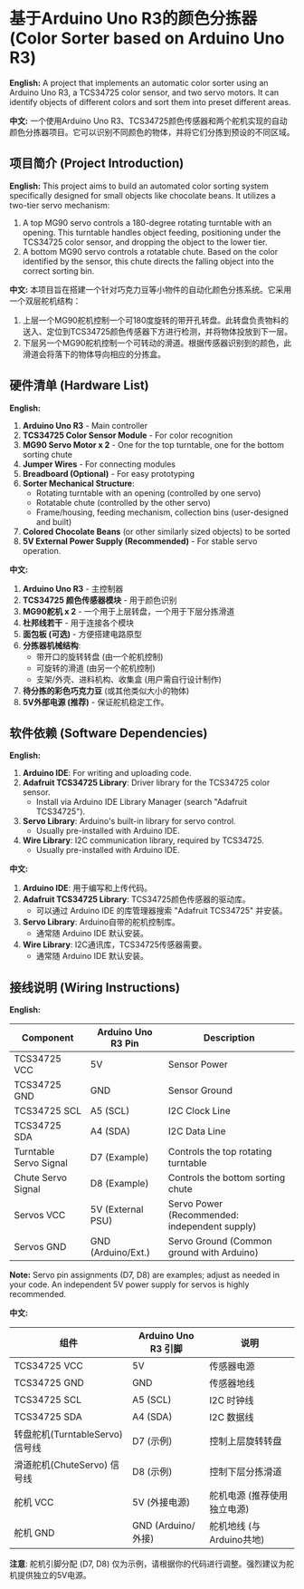 # 基于Arduino Uno R3的颜色分拣器 (Color Sorter based on Arduino Uno R3)  

**English:** A project that implements an automatic color sorter using an Arduino Uno R3, a TCS34725 color sensor, and two servo motors. It can identify objects of different colors and sort them into preset different areas.

**中文:** 一个使用Arduino Uno R3、TCS34725颜色传感器和两个舵机实现的自动颜色分拣器项目。它可以识别不同颜色的物体，并将它们分拣到预设的不同区域。

## 项目简介 (Project Introduction)

**English:**
This project aims to build an automated color sorting system specifically designed for small objects like chocolate beans. It utilizes a two-tier servo mechanism:
1.  A top MG90 servo controls a 180-degree rotating turntable with an opening. This turntable handles object feeding, positioning under the TCS34725 color sensor, and dropping the object to the lower tier.
2.  A bottom MG90 servo controls a rotatable chute. Based on the color identified by the sensor, this chute directs the falling object into the correct sorting bin.

**中文:**
本项目旨在搭建一个针对巧克力豆等小物件的自动化颜色分拣系统。它采用一个双层舵机结构：
1.  上层一个MG90舵机控制一个可180度旋转的带开孔转盘。此转盘负责物料的送入、定位到TCS34725颜色传感器下方进行检测，并将物体投放到下一层。
2.  下层另一个MG90舵机控制一个可转动的滑道。根据传感器识别到的颜色，此滑道会将落下的物体导向相应的分拣盒。

## 硬件清单 (Hardware List)

**English:**
1.  **Arduino Uno R3** - Main controller
2.  **TCS34725 Color Sensor Module** - For color recognition
3.  **MG90 Servo Motor x 2** - One for the top turntable, one for the bottom sorting chute
4.  **Jumper Wires** - For connecting modules
5.  **Breadboard (Optional)** - For easy prototyping
6.  **Sorter Mechanical Structure**:
    *   Rotating turntable with an opening (controlled by one servo)
    *   Rotatable chute (controlled by the other servo)
    *   Frame/housing, feeding mechanism, collection bins (user-designed and built)
7.  **Colored Chocolate Beans** (or other similarly sized objects) to be sorted
8.  **5V External Power Supply (Recommended)** - For stable servo operation.

**中文:**
1.  **Arduino Uno R3** - 主控制器
2.  **TCS34725 颜色传感器模块** - 用于颜色识别
3.  **MG90舵机 x 2** - 一个用于上层转盘，一个用于下层分拣滑道
4.  **杜邦线若干** - 用于连接各个模块
5.  **面包板 (可选)** - 方便搭建电路原型
6.  **分拣器机械结构**:
    *   带开口的旋转转盘 (由一个舵机控制)
    *   可旋转的滑道 (由另一个舵机控制)
    *   支架/外壳、进料机构、收集盒 (用户需自行设计制作)
7.  **待分拣的彩色巧克力豆** (或其他类似大小的物体)
8.  **5V外部电源 (推荐)** - 保证舵机稳定工作。

## 软件依赖 (Software Dependencies)

**English:**
1.  **Arduino IDE**: For writing and uploading code.
2.  **Adafruit TCS34725 Library**: Driver library for the TCS34725 color sensor.
    -   Install via Arduino IDE Library Manager (search "Adafruit TCS34725").
3.  **Servo Library**: Arduino's built-in library for servo control.
    -   Usually pre-installed with Arduino IDE.
4.  **Wire Library**: I2C communication library, required by TCS34725.
    -   Usually pre-installed with Arduino IDE.

**中文:**
1.  **Arduino IDE**: 用于编写和上传代码。
2.  **Adafruit TCS34725 Library**: TCS34725颜色传感器的驱动库。
    -   可以通过 Arduino IDE 的库管理器搜索 "Adafruit TCS34725" 并安装。
3.  **Servo Library**: Arduino自带的舵机控制库。
    -   通常随 Arduino IDE 默认安装。
4.  **Wire Library**: I2C通讯库，TCS34725传感器需要。
    -   通常随 Arduino IDE 默认安装。

## 接线说明 (Wiring Instructions)

**English:**

| Component                  | Arduino Uno R3 Pin | Description                                      |
| -------------------------- | ------------------ | ------------------------------------------------ |
| TCS34725 VCC               | 5V                 | Sensor Power                                     |
| TCS34725 GND               | GND                | Sensor Ground                                    |
| TCS34725 SCL               | A5 (SCL)           | I2C Clock Line                                   |
| TCS34725 SDA               | A4 (SDA)           | I2C Data Line                                    |
| Turntable Servo Signal     | D7 (Example)       | Controls the top rotating turntable              |
| Chute Servo Signal         | D8 (Example)       | Controls the bottom sorting chute                |
| Servos VCC                 | 5V (External PSU)  | Servo Power (Recommended: independent supply)    |
| Servos GND                 | GND (Arduino/Ext.) | Servo Ground (Common ground with Arduino)        |

**Note:** Servo pin assignments (D7, D8) are examples; adjust as needed in your code. An independent 5V power supply for servos is highly recommended.

**中文:**

| 组件                | Arduino Uno R3 引脚 | 说明                                          |
| ------------------- | ------------------- | --------------------------------------------- |
| TCS34725 VCC        | 5V                  | 传感器电源                                    |
| TCS34725 GND        | GND                 | 传感器地线                                    |
| TCS34725 SCL        | A5 (SCL)            | I2C 时钟线                                    |
| TCS34725 SDA        | A4 (SDA)            | I2C 数据线                                    |
| 转盘舵机(TurntableServo) 信号线 | D7 (示例)           | 控制上层旋转转盘                               |
| 滑道舵机(ChuteServo) 信号线   | D8 (示例)           | 控制下层分拣滑道                               |
| 舵机 VCC            | 5V (外接电源)       | 舵机电源 (推荐使用独立电源)                     |
| 舵机 GND            | GND (Arduino/外接)  | 舵机地线 (与Arduino共地)                       |

**注意**: 舵机引脚分配 (D7, D8) 仅为示例，请根据你的代码进行调整。强烈建议为舵机提供独立的5V电源。
